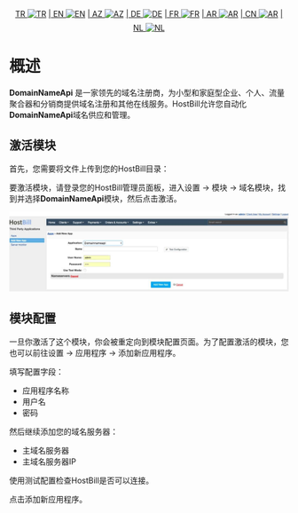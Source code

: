 <div align="center">  
  <a href="README.md"   >   TR <img style="padding-top: 8px" src="https://raw.githubusercontent.com/yammadev/flag-icons/master/png/TR.png" alt="TR" height="20" /></a>  
  <a href="README-EN.md"> | EN <img style="padding-top: 8px" src="https://raw.githubusercontent.com/yammadev/flag-icons/master/png/US.png" alt="EN" height="20" /></a>  
  <a href="README-AZ.md"> | AZ <img style="padding-top: 8px" src="https://raw.githubusercontent.com/yammadev/flag-icons/master/png/AZ.png" alt="AZ" height="20" /></a>  
  <a href="README-DE.md"> | DE <img style="padding-top: 8px" src="https://raw.githubusercontent.com/yammadev/flag-icons/master/png/DE.png" alt="DE" height="20" /></a>  
  <a href="README-FR.md"> | FR <img style="padding-top: 8px" src="https://raw.githubusercontent.com/yammadev/flag-icons/master/png/FR.png" alt="FR" height="20" /></a>  
  <a href="README-AR.md"> | AR <img style="padding-top: 8px" src="https://raw.githubusercontent.com/yammadev/flag-icons/master/png/AR.png" alt="AR" height="20" /></a>  
  <a href="README-CN.md"> | CN <img style="padding-top: 8px" src="https://raw.githubusercontent.com/yammadev/flag-icons/master/png/CN.png" alt="AR" height="20" /></a>  
  <a href="README-NL.md"> | NL <img style="padding-top: 8px" src="https://raw.githubusercontent.com/yammadev/flag-icons/master/png/NL.png" alt="NL" height="20" /></a>  
</div>

# 概述

**DomainNameApi** 是一家领先的域名注册商，为小型和家庭型企业、个人、流量聚合器和分销商提供域名注册和其他在线服务。HostBill允许您自动化**DomainNameApi**域名供应和管理。

## 激活模块
首先，您需要将文件上传到您的HostBill目录：

要激活模块，请登录您的HostBill管理员面板，进入设置 → 模块 → 域名模块，找到并选择**DomainNameApi**模块，然后点击激活。

![](image.jpg)

## 模块配置

一旦你激活了这个模块，你会被重定向到模块配置页面。为了配置激活的模块，您也可以前往设置 → 应用程序 → 添加新应用程序。

填写配置字段：

- 应用程序名称
- 用户名
- 密码

然后继续添加您的域名服务器：

- 主域名服务器
- 主域名服务器IP

使用测试配置检查HostBill是否可以连接。

点击添加新应用程序。
